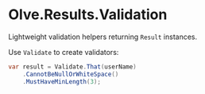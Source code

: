 # Olve.Results.Validation

Lightweight validation helpers returning `Result` instances.

Use `Validate` to create validators:

```csharp
var result = Validate.That(userName)
    .CannotBeNullOrWhiteSpace()
    .MustHaveMinLength(3);
```

